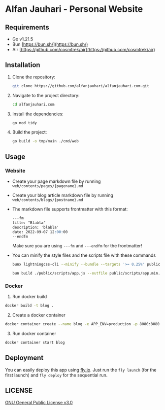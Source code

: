 # Alfan Jauhari - Personal Website

## Requirements

- Go v1.21.5
- Bun [https://bun.sh/](https://bun.sh/)
- Air [https://github.com/cosmtrek/air](https://github.com/cosmtrek/air)

## Installation

1. Clone the repository:

   ```sh
   git clone https://github.com/alfanjauhari/alfanjauhari.com.git
   ```

2. Navigate to the project directory:

   ```sh
   cd alfanjauhari.com
   ```

3. Install the dependencies:

   ```sh
   go mod tidy
   ```

4. Build the project:
   ```sh
   go build -o tmp/main ./cmd/web
   ```

## Usage

### Website

- Create your page markdown file by running `web/contents/pages/{pagename}.md`
- Create your blog article markdown file by running `web/contents/blogs/{postname}.md`
- The markdown file supports frontmatter with this format:
  ```markdown
  ---fm
  title: "Blabla"
  description: 'blabla'
  date: 2022-09-07 12:00:00
  --endfm
  ```
  Make sure you are using `---fm` and `---endfm` for the frontmatter!
- You can minify the style files and the scripts file with these commands

  ```sh
  bunx lightningcss-cli --minify --bundle --targets '>= 0.25%' public/styles/app.css -o public/styles/app.min.css

  bun build ./public/scripts/app.js --outfile public/scripts/app.min.js --minify
  ```

### Docker

1. Run docker build

```sh
docker build -t blog .
```

2. Create a docker container

```sh
docker container create --name blog -e APP_ENV=production -p 8080:8080 blog
```

3. Run docker container

```sh
docker container start blog
```

## Deployment

You can easily deploy this app using [fly.io](https://fly.io). Just run the `fly launch` (for the first launch) and `fly deploy` for the sequential run.

## LICENSE

[GNU General Public License v3.0](https://github.com/alfanjauhari/alfanjauhari.com/blob/main/LICENSE)
